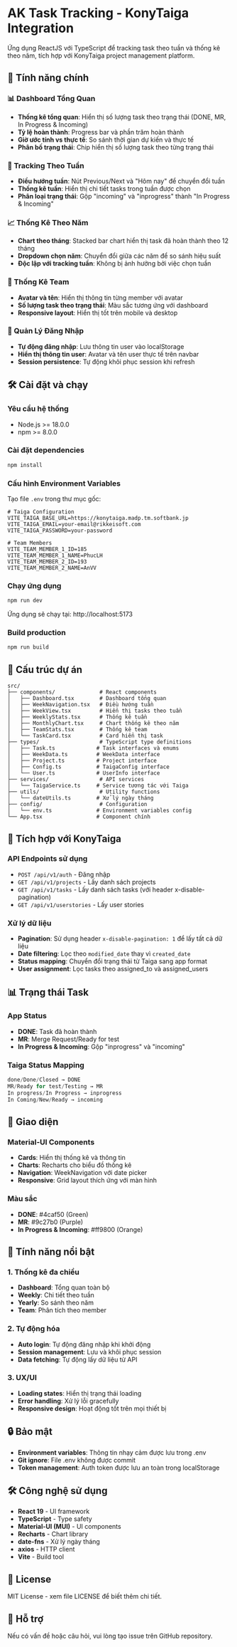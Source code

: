 # AK Task Tracking - KonyTaiga Integration

Ứng dụng ReactJS với TypeScript để tracking task theo tuần và thống kê theo năm, tích hợp với KonyTaiga project management platform.

## 🚀 Tính năng chính

### 📊 Dashboard Tổng Quan

- **Thống kê tổng quan**: Hiển thị số lượng task theo trạng thái (DONE, MR, In Progress & Incoming)
- **Tỷ lệ hoàn thành**: Progress bar và phần trăm hoàn thành
- **Giờ ước tính vs thực tế**: So sánh thời gian dự kiến và thực tế
- **Phân bố trạng thái**: Chip hiển thị số lượng task theo từng trạng thái

### 📅 Tracking Theo Tuần

- **Điều hướng tuần**: Nút Previous/Next và "Hôm nay" để chuyển đổi tuần
- **Thống kê tuần**: Hiển thị chi tiết tasks trong tuần được chọn
- **Phân loại trạng thái**: Gộp "incoming" và "inprogress" thành "In Progress & Incoming"

### 📈 Thống Kê Theo Năm

- **Chart theo tháng**: Stacked bar chart hiển thị task đã hoàn thành theo 12 tháng
- **Dropdown chọn năm**: Chuyển đổi giữa các năm để so sánh hiệu suất
- **Độc lập với tracking tuần**: Không bị ảnh hưởng bởi việc chọn tuần

### 👥 Thống Kê Team

- **Avatar và tên**: Hiển thị thông tin từng member với avatar
- **Số lượng task theo trạng thái**: Màu sắc tương ứng với dashboard
- **Responsive layout**: Hiển thị tốt trên mobile và desktop

### 🔐 Quản Lý Đăng Nhập

- **Tự động đăng nhập**: Lưu thông tin user vào localStorage
- **Hiển thị thông tin user**: Avatar và tên user thực tế trên navbar
- **Session persistence**: Tự động khôi phục session khi refresh

## 🛠️ Cài đặt và chạy

### Yêu cầu hệ thống

- Node.js >= 18.0.0
- npm >= 8.0.0

### Cài đặt dependencies

```bash
npm install
```

### Cấu hình Environment Variables

Tạo file `.env` trong thư mục gốc:

```env
# Taiga Configuration
VITE_TAIGA_BASE_URL=https://konytaiga.madp.tm.softbank.jp
VITE_TAIGA_EMAIL=your-email@rikkeisoft.com
VITE_TAIGA_PASSWORD=your-password

# Team Members
VITE_TEAM_MEMBER_1_ID=185
VITE_TEAM_MEMBER_1_NAME=PhucLH
VITE_TEAM_MEMBER_2_ID=193
VITE_TEAM_MEMBER_2_NAME=AnVV
```

### Chạy ứng dụng

```bash
npm run dev
```

Ứng dụng sẽ chạy tại: http://localhost:5173

### Build production

```bash
npm run build
```

## 📁 Cấu trúc dự án

```
src/
├── components/              # React components
│   ├── Dashboard.tsx        # Dashboard tổng quan
│   ├── WeekNavigation.tsx   # Điều hướng tuần
│   ├── WeekView.tsx         # Hiển thị tasks theo tuần
│   ├── WeeklyStats.tsx      # Thống kê tuần
│   ├── MonthlyChart.tsx     # Chart thống kê theo năm
│   ├── TeamStats.tsx        # Thống kê team
│   └── TaskCard.tsx         # Card hiển thị task
├── types/                   # TypeScript type definitions
│   ├── Task.ts             # Task interfaces và enums
│   ├── WeekData.ts         # WeekData interface
│   ├── Project.ts          # Project interface
│   ├── Config.ts           # TaigaConfig interface
│   └── User.ts             # UserInfo interface
├── services/                # API services
│   └── TaigaService.ts     # Service tương tác với Taiga
├── utils/                   # Utility functions
│   └── dateUtils.ts        # Xử lý ngày tháng
├── config/                  # Configuration
│   └── env.ts              # Environment variables config
└── App.tsx                 # Component chính
```

## 🔧 Tích hợp với KonyTaiga

### API Endpoints sử dụng

- `POST /api/v1/auth` - Đăng nhập
- `GET /api/v1/projects` - Lấy danh sách projects
- `GET /api/v1/tasks` - Lấy danh sách tasks (với header x-disable-pagination)
- `GET /api/v1/userstories` - Lấy user stories

### Xử lý dữ liệu

- **Pagination**: Sử dụng header `x-disable-pagination: 1` để lấy tất cả dữ liệu
- **Date filtering**: Lọc theo `modified_date` thay vì `created_date`
- **Status mapping**: Chuyển đổi trạng thái từ Taiga sang app format
- **User assignment**: Lọc tasks theo assigned_to và assigned_users

## 📊 Trạng thái Task

### App Status

- **DONE**: Task đã hoàn thành
- **MR**: Merge Request/Ready for test
- **In Progress & Incoming**: Gộp "inprogress" và "incoming"

### Taiga Status Mapping

```typescript
done/Done/Closed → DONE
MR/Ready for test/Testing → MR
In progress/In Progress → inprogress
In Coming/New/Ready → incoming
```

## 🎨 Giao diện

### Material-UI Components

- **Cards**: Hiển thị thống kê và thông tin
- **Charts**: Recharts cho biểu đồ thống kê
- **Navigation**: WeekNavigation với date picker
- **Responsive**: Grid layout thích ứng với màn hình

### Màu sắc

- **DONE**: #4caf50 (Green)
- **MR**: #9c27b0 (Purple)
- **In Progress & Incoming**: #ff9800 (Orange)

## 🚀 Tính năng nổi bật

### 1. Thống kê đa chiều

- **Dashboard**: Tổng quan toàn bộ
- **Weekly**: Chi tiết theo tuần
- **Yearly**: So sánh theo năm
- **Team**: Phân tích theo member

### 2. Tự động hóa

- **Auto login**: Tự động đăng nhập khi khởi động
- **Session management**: Lưu và khôi phục session
- **Data fetching**: Tự động lấy dữ liệu từ API

### 3. UX/UI

- **Loading states**: Hiển thị trạng thái loading
- **Error handling**: Xử lý lỗi gracefully
- **Responsive design**: Hoạt động tốt trên mọi thiết bị

## 🔒 Bảo mật

- **Environment variables**: Thông tin nhạy cảm được lưu trong .env
- **Git ignore**: File .env không được commit
- **Token management**: Auth token được lưu an toàn trong localStorage

## 🛠️ Công nghệ sử dụng

- **React 19** - UI framework
- **TypeScript** - Type safety
- **Material-UI (MUI)** - UI components
- **Recharts** - Chart library
- **date-fns** - Xử lý ngày tháng
- **axios** - HTTP client
- **Vite** - Build tool

## 📝 License

MIT License - xem file LICENSE để biết thêm chi tiết.

## 🤝 Hỗ trợ

Nếu có vấn đề hoặc câu hỏi, vui lòng tạo issue trên GitHub repository.
